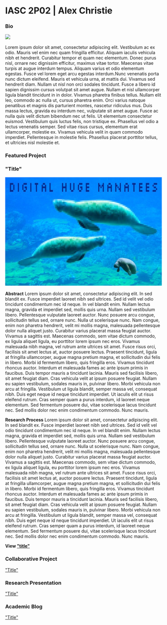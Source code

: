 # IASC 2P02 | Alex Christie

### Bio

![](images/zaxis.png)

Lorem ipsum dolor sit amet, consectetur adipiscing elit. Vestibulum ac ex odio. Mauris vel enim nec quam fringilla efficitur. Aliquam iaculis vehicula nibh et hendrerit. Curabitur tempor et quam nec elementum. Donec purus nisl, ornare nec dignissim efficitur, maximus vitae tortor. Maecenas vitae turpis at augue interdum tempus. Aliquam varius et odio elementum egestas. Fusce vel lorem eget arcu egestas interdum.Nunc venenatis porta nunc dictum eleifend. Mauris et vehicula urna, at mattis dui. Vivamus sed hendrerit diam. Nullam ut nisl non orci sodales tincidunt. Fusce a libero id sapien dignissim cursus volutpat sit amet augue. Nullam et nisl ullamcorper ligula blandit tincidunt in in dolor. Vivamus pharetra finibus tellus. Nullam elit leo, commodo ac nulla ut, cursus pharetra enim. Orci varius natoque penatibus et magnis dis parturient montes, nascetur ridiculus mus. Duis massa lectus, gravida eu interdum nec, vulputate sit amet augue. Fusce ac nulla quis velit dictum bibendum nec ut felis. Ut elementum consectetur euismod. Vestibulum quis luctus felis, non tristique ex. Phasellus vel odio a lectus venenatis semper. Sed vitae risus cursus, elementum erat ullamcorper, molestie ex. Vivamus vehicula velit in quam commodo imperdiet. Pellentesque in molestie felis. Phasellus placerat porttitor tellus, et ultricies nisl molestie et.

### Featured Project

### "Title"

![](images/manatees.jpg)

**Abstract**
Lorem ipsum dolor sit amet, consectetur adipiscing elit. In sed blandit ex. Fusce imperdiet laoreet nibh sed ultrices. Sed id velit vel odio tincidunt condimentum nec id neque. In vel blandit enim. Nullam lectus magna, gravida et imperdiet sed, mollis quis urna. Nullam sed vestibulum libero. Pellentesque vulputate laoreet auctor. Nunc posuere arcu congue, sollicitudin tellus sed, ornare nunc. Nulla ut scelerisque nunc. Nam congue, enim non pharetra hendrerit, velit mi mollis magna, malesuada pellentesque dolor nulla aliquet justo. Curabitur varius placerat massa feugiat auctor. Vivamus a sagittis est. Maecenas commodo, sem vitae dictum commodo, ex ligula aliquet ligula, eu porttitor lorem ipsum nec eros. Vivamus malesuada nibh magna, vel rutrum ante ultrices sit amet. Fusce risus orci, facilisis sit amet lectus at, auctor posuere lectus. Praesent tincidunt, ligula at fringilla ullamcorper, augue magna pretium magna, et sollicitudin dui felis in libero. Morbi id fermentum libero, quis fringilla eros. Vivamus tincidunt rhoncus auctor. Interdum et malesuada fames ac ante ipsum primis in faucibus. Duis tempor mauris a tincidunt lacinia. Mauris sed facilisis libero, sit amet feugiat diam. Cras vehicula velit at ipsum posuere feugiat. Nullam eu sapien vestibulum, sodales mauris in, pulvinar libero. Morbi vehicula non arcu at fringilla. Vestibulum ut ligula blandit, semper massa vel, consequat nibh. Duis eget neque id neque tincidunt imperdiet. Ut iaculis elit ut risus eleifend rutrum. Cras semper quam a purus interdum, id laoreet neque elementum. Sed fermentum posuere dui, vitae scelerisque lacus tincidunt nec. Sed mollis dolor nec enim condimentum commodo. Nunc mauris.

**Research Process**
Lorem ipsum dolor sit amet, consectetur adipiscing elit. In sed blandit ex. Fusce imperdiet laoreet nibh sed ultrices. Sed id velit vel odio tincidunt condimentum nec id neque. In vel blandit enim. Nullam lectus magna, gravida et imperdiet sed, mollis quis urna. Nullam sed vestibulum libero. Pellentesque vulputate laoreet auctor. Nunc posuere arcu congue, sollicitudin tellus sed, ornare nunc. Nulla ut scelerisque nunc. Nam congue, enim non pharetra hendrerit, velit mi mollis magna, malesuada pellentesque dolor nulla aliquet justo. Curabitur varius placerat massa feugiat auctor. Vivamus a sagittis est. Maecenas commodo, sem vitae dictum commodo, ex ligula aliquet ligula, eu porttitor lorem ipsum nec eros. Vivamus malesuada nibh magna, vel rutrum ante ultrices sit amet. Fusce risus orci, facilisis sit amet lectus at, auctor posuere lectus. Praesent tincidunt, ligula at fringilla ullamcorper, augue magna pretium magna, et sollicitudin dui felis in libero. Morbi id fermentum libero, quis fringilla eros. Vivamus tincidunt rhoncus auctor. Interdum et malesuada fames ac ante ipsum primis in faucibus. Duis tempor mauris a tincidunt lacinia. Mauris sed facilisis libero, sit amet feugiat diam. Cras vehicula velit at ipsum posuere feugiat. Nullam eu sapien vestibulum, sodales mauris in, pulvinar libero. Morbi vehicula non arcu at fringilla. Vestibulum ut ligula blandit, semper massa vel, consequat nibh. Duis eget neque id neque tincidunt imperdiet. Ut iaculis elit ut risus eleifend rutrum. Cras semper quam a purus interdum, id laoreet neque elementum. Sed fermentum posuere dui, vitae scelerisque lacus tincidunt nec. Sed mollis dolor nec enim condimentum commodo. Nunc mauris.

**View ["title"](reveal/index.html)**


### Collaborative Project

["Title"](collaboration)


### Research Presentation

["Title"](reveal/index.html)


### Academic Blog

["Title"](blog)

